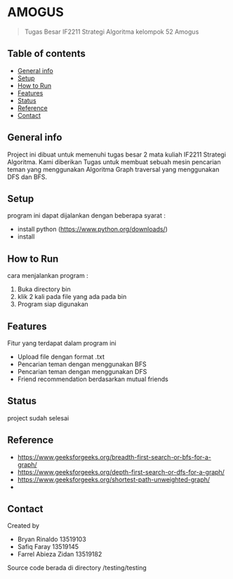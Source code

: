 # AMOGUS
>Tugas Besar IF2211 Strategi Algoritma kelompok 52 Amogus


## Table of contents
* [General info](#general-info)
* [Setup](#setup)
* [How to Run](#how-to-run)
* [Features](#features)
* [Status](#status)
* [Reference](#reference)
* [Contact](#contact)

## General info
Project ini dibuat untuk memenuhi tugas besar 2 mata kuliah IF2211 Strategi Algoritma. 
Kami diberikan Tugas untuk membuat sebuah mesin pencarian teman yang menggunakan Algoritma Graph traversal yang menggunakan DFS dan BFS. 


## Setup
program ini dapat dijalankan dengan beberapa syarat : 
- install python (https://www.python.org/downloads/)
- install 


## How to Run
cara menjalankan program : 
1. Buka directory bin
2. klik 2 kali pada file yang ada pada bin
3. Program siap digunakan

## Features
Fitur yang terdapat dalam program ini 
* Upload file dengan format .txt
* Pencarian teman dengan menggunakan BFS
* Pencarian teman dengan menggunakan DFS
* Friend recommendation berdasarkan mutual friends 

## Status
project sudah selesai

## Reference
* https://www.geeksforgeeks.org/breadth-first-search-or-bfs-for-a-graph/
* https://www.geeksforgeeks.org/depth-first-search-or-dfs-for-a-graph/
* https://www.geeksforgeeks.org/shortest-path-unweighted-graph/ 
* 
## Contact
Created by 
- Bryan Rinaldo 13519103
- Safiq Faray 13519145
- Farrel Abieza Zidan 13519182

Source code berada di directory /testing/testing
